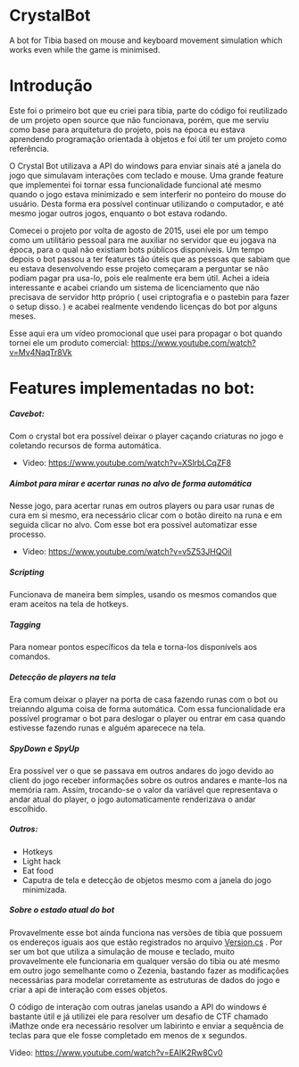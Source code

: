 # CrystalBot
A bot for Tibia based on mouse and keyboard movement simulation which works even while the game is minimised.


# Introdução

Este foi o primeiro bot que eu criei para tibia, parte do código foi reutilizado de um projeto open source que não funcionava, porém, que me serviu como base para arquitetura do projeto, pois na época eu estava aprendendo programação orientada à objetos e foi útil ter um projeto como referência.

O Crystal Bot utilizava a API do windows para enviar sinais até a janela do jogo que simulavam interações com teclado e mouse.
Uma grande feature que implementei foi tornar essa funcionalidade funcional até mesmo quando o jogo estava minimizado e sem interferir no ponteiro do mouse do usuário. Desta forma era possível continuar utilizando o computador, e até mesmo jogar outros jogos, enquanto o bot estava rodando.

Comecei o projeto por volta de agosto de 2015, usei ele por um tempo como um utilitário pessoal para me auxiliar no servidor que eu jogava na época, para o qual não existiam bots públicos disponíveis. Um tempo depois o bot passou a ter features tão úteis que as pessoas que sabiam que eu estava desenvolvendo esse projeto começaram a perguntar se não podiam pagar pra usa-lo, pois ele realmente era bem útil. Achei a ideia interessante e acabei criando um sistema de licenciamento que não precisava de servidor http próprio ( usei criptografia e o pastebin para fazer o setup disso. ) e acabei realmente vendendo licenças do bot por alguns meses.

Esse aqui era um vídeo promocional que usei para propagar o bot quando tornei ele um produto comercial: https://www.youtube.com/watch?v=Mv4NaqTr8Vk


# Features implementadas no bot:
##### Cavebot:

Com o crystal bot era possível deixar o player caçando criaturas no jogo e coletando recursos de forma automática.

  * Video: https://www.youtube.com/watch?v=XSlrbLCqZF8

##### Aimbot para mirar e acertar runas no alvo de forma automática

Nesse jogo, para acertar runas em outros players ou para usar runas de cura em si mesmo, era necessário clicar com o botão direito na runa e em seguida clicar no alvo. Com esse bot era possível automatizar esse processo.

  * Video: https://www.youtube.com/watch?v=v5Z53JHQOiI
  
##### Scripting 
Funcionava de maneira bem simples, usando os mesmos comandos que eram aceitos na tela de hotkeys.

##### Tagging 
Para nomear pontos específicos da tela e torna-los disponívels aos comandos.

##### Detecção de players na tela
Era comum deixar o player na porta de casa fazendo runas com o bot ou treianndo alguma coisa de forma automática. Com essa funcionalidade era possível programar o bot para deslogar o player ou entrar em casa quando estivesse fazendo runas e alguém aparecece na tela.

##### SpyDown e SpyUp 
Era possível ver o que se passava em outros andares do jogo devido ao client do jogo receber informações sobre os outros andares e mante-los na memória ram. Assim, trocando-se o valor da variável que representava o andar atual do player, o jogo automaticamente renderizava o andar escolhido.

##### Outros:
* Hotkeys
* Light hack
* Eat food
* Caputra de tela e detecção de objetos mesmo com a janela do jogo minimizada.

##### Sobre o estado atual do bot

Provavelmente esse bot ainda funciona nas versões de tibia que possuem os endereços iguais aos que estão registrados no arquivo [Version.cs](https://github.com/PimentelM/CrystalBot/blob/master/ClassicBotter/Addresses/Version.cs) . Por ser um bot que utiliza a simulação de mouse e teclado, muito provavelmente ele funcionaria em qualquer versão do tibia ou até mesmo em outro jogo semelhante como o Zezenia, bastando fazer as modificações necessárias para modelar corretamente as estruturas de dados do jogo e criar a api de interação com esses objetos.

O código de interação com outras janelas usando a API do windows é bastante útil e já utilizei ele para resolver um desafio de CTF chamado iMathze onde era necessário resolver um labirinto e enviar a sequência de teclas para que ele fosse completado em menos de x segundos.

Video: https://www.youtube.com/watch?v=EAIK2Rw8Cv0
